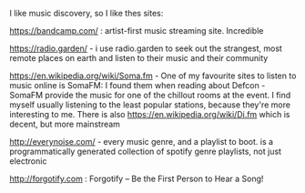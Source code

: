 I like music discovery, so I like thes sites:

https://bandcamp.com/ : artist-first music streaming site. Incredible

https://radio.garden/ - i use radio.garden to seek out the strangest, most remote places on earth and listen to their music and their community

https://en.wikipedia.org/wiki/Soma.fm - One of my favourite sites to listen to music online is SomaFM:  I found them when reading about Defcon - SomaFM provide the music for one of the chillout rooms at the event. I find myself usually listening to the least popular stations, because they're more interesting to me.  There is also https://en.wikipedia.org/wiki/Di.fm which is decent, but more
mainstream

http://everynoise.com/ - every music genre, and a playlist to boot. is a programmatically generated collection of spotify genre playlists, not just electronic

http://forgotify.com : Forgotify – Be the First Person to Hear a Song!
